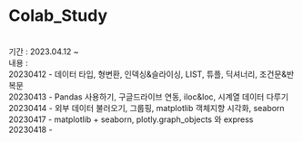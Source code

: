 # Colab_Study
<br>
기간 : 2023.04.12 ~
<br>
내용 :<br>
20230412 - 데이터 타입, 형변환, 인덱싱&슬라이싱, LIST, 튜플, 딕셔너리, 조건문&반복문<br>
20230413 - Pandas 사용하기, 구글드라이브 연동, iloc&loc, 시계열 데이터 다루기<br>
20230414 - 외부 데이터 불러오기, 그룹핑, matplotlib 객체지향 시각화, seaborn<br>
20230417 - matplotlib + seaborn, plotly.graph_objects 와 express<br>
20230418 - 
